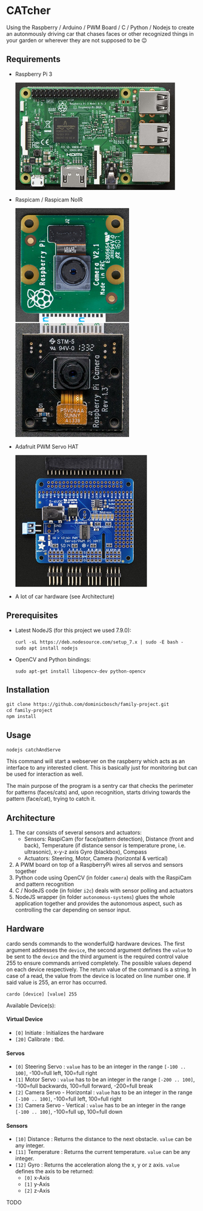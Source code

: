 CATcher
=======

Using the Raspberry / Arduino / PWM Board / C / Python / Nodejs to create an autonmously driving car that chases faces or other recognized things in your garden or wherever they are not supposed to be :wink:


Requirements
------------

* Raspberry Pi 3

  ![raspberry pi 3](devdocs/raspi3.jpg)

* Raspicam / Raspicam NoIR

  ![raspi cam](devdocs/raspicam.jpg)  ![raspi cam NoIR](devdocs/raspicam-noir.jpg)

* Adafruit PWM Servo HAT

  ![pwm servo hat](devdocs/pwmhat.jpg)

* A lot of car hardware (see Architecture)


Prerequisites
-------------

* Latest NodeJS (for this project we used 7.9.0):

      curl -sL https://deb.nodesource.com/setup_7.x | sudo -E bash -
      sudo apt install nodejs

* OpenCV and Python bindings:

      sudo apt-get install libopencv-dev python-opencv


Installation
------------

    git clone https://github.com/dominicbosch/family-project.git
    cd family-project
    npm install


Usage
-----

    nodejs catchAndServe

This command will start a webserver on the raspberry which acts as an interface to any interested client. This is basically just for monitoring but can be used for interaction as well.

The main purpose of the program is a sentry car that checks the perimeter for patterns (faces/cats) and, upon recognition, starts driving towards the pattern (face/cat), trying to catch it.


Architecture
------------

1. The car consists of several sensors and actuators: 
	- Sensors: RaspiCam (for face/pattern detection), Distance (front and back), Temperature (if distance sensor is temperature prone, i.e. ultrasonic), x-y-z axis Gyro (blackbox), Compass
	- Actuators: Steering, Motor, Camera (horizontal & vertical)
2. A PWM board on top of a RaspberryPi wires all servos and sensors together
3. Python code using OpenCV (in folder `camera`) deals with the RaspiCam and pattern recognition
4. C / NodeJS code (in folder `i2c`) deals with sensor polling and actuators
5. NodeJS wrapper  (in folder `autonomous-systems`) glues the whole application together and provides the autonomous aspect, such as controlling the car depending on sensor input.


Hardware
--------

cardo sends commands to the wonderful:yum: hardware devices. The first argument addresses the `device`, the second argument defines the `value` to be sent to the `device` and the third argument is the required control value 255 to ensure commands arrived completely. The possible values depend on each device respectively. The return value of the command is a string. In case of a read, the value from the device is located on line number one. If said value is 255, an error has occurred.

    cardo [device] [value] 255

Available Device(s):

#### Virtual Device ####

* `[0]` Initiate : Initializes the hardware
* `[20]` Calibrate : tbd.

#### Servos ####

* `[0]` Steering Servo : `value` has to be an integer in the range `[-100 .. 100]`, -100=full left, 100=full right
* `[1]` Motor Servo : `value` has to be an integer in the range `[-200 .. 100]`, -100=full backwards, 100=full forward, -200=full break
* `[2]` Camera Servo - Horizontal : `value` has to be an integer in the range `[-100 .. 100]`, -100=full left, 100=full right
* `[3]` Camera Servo - Vertical : `value` has to be an integer in the range `[-100 .. 100]`, -100=full up, 100=full down

#### Sensors ####

* `[10]` Distance : Returns the distance to the next obstacle. `value` can be any integer.
* `[11]` Temperature : Returns the current temperature. `value` can be any integer.
* `[12]` Gyro : Returns the acceleration along the x, y or z axis. `value` defines the axis to be returned:
    * `[0]` x-Axis
    * `[1]` y-Axis
    * `[2]` z-Axis

 TODO

    
